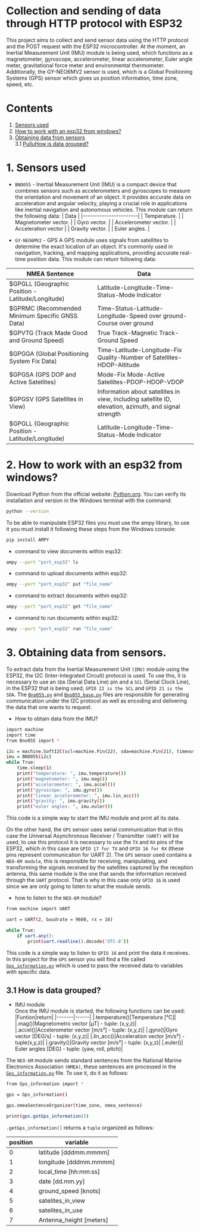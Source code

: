 # Collection and sending of data through HTTP protocol with ESP32

This project aims to collect and send sensor data using the HTTP protocol and the POST request with the ESP32 microcontroller. At the moment, an Inertial Measurement Unit (IMU) module is being used, which functions as a magnetometer, gyroscope, accelerometer, linear accelerometer, Euler angle meter, gravitational force meter and environmental thermometer. Additionally, the GY-NEO6MV2 sensor is used, which is a Global Positioning Systems (GPS) sensor which gives us position information, time zone, speed, etc.

# Contents

1. [Sensors used](./README.md#1-sensors-used)
 2. [How to work with an esp32 from windows?](./README.md#2-how-to-work-with-an-esp32-from-windows)
 3. [Obtaining data from sensors](./README.md#3-obtaining-data-from-sensors)  
  3.1 [PulluHow is data grouped?](./README.md#31-how-is-data-grouped)



# 1. Sensors used

- `BNO055` - Inertial Measurement Unit (IMU)
is a compact device that combines sensors such as accelerometers and gyroscopes to measure the orientation and movement of an object. It provides accurate data on acceleration and angular velocity, playing a crucial role in applications like inertial navigation and autonomous vehicles.
This module can return the following data:
  |        Data           |
  |-----------------------|
  | Temperature.          |
  | Magnetometer vector.  |
  | Gyro vector.          |
  | Accelerometer vector. |
  | Acceleration vector   |
  | Gravity vector.       |
  | Euler angles.         |

- `GY-NEO6MV2` - GPS
A GPS module uses signals from satellites to determine the exact location of an object. It's commonly used in navigation, tracking, and mapping applications, providing accurate real-time position data.
This module can retunr following data:

|NMEA Sentence                                    | Data                                                                                                |
|-------------------------------------------------|-----------------------------------------------------------------------------------------------------|
|$GPGLL (Geographic Position - Latitude/Longitude)|Latitude-Longitude-Time-Status-Mode Indicator                                                        |
|$GPRMC (Recommended Minimum Specific GNSS Data)  |Time-Status-Latitude-Longitude-Speed over ground-Course over ground                                  |
|$GPVTG (Track Made Good and Ground Speed)        |True Track-Magnetic Track-Ground Speed                                                               |
|$GPGGA (Global Positioning System Fix Data)      |Time-Latitude-Longitude-Fix Quality-Number of Satellites-HDOP-Altitude                               |
|$GPGSA (GPS DOP and Active Satellites)           |Mode-Fix Mode-Active Satellites-PDOP-HDOP-VDOP                                                       |
|$GPGSV (GPS Satellites in View)                  |Information about satellites in view, including satellite ID, elevation, azimuth, and signal strength|
|$GPGLL (Geographic Position - Latitude/Longitude)|Latitude-Longitude-Time-Status-Mode Indicator                                                        |

# 2. How to work with an esp32 from windows?

Download Python from the official website: [Python.org](https://www.python.org/). You can verify its installation and version in the Windows terminal with the command:

```bash
python --version 
```

To be able to manipulate ESP32 files you must use the ampy library, to use it you must install it following these steps from the Windows console:

```bash
pip install AMPY 
```

- command to view documents within esp32:

```bash
ampy --port "port_esp32" ls
```

- command to upload documents within esp32:

```bash
ampy --port "port_esp32" put "file_name"
```

- command to extract documents within esp32:

```bash
ampy --port "port_esp32" get "file_name"
```

- command to run documents within esp32:

```bash
ampy --port "port_esp32" run "file_name"
```

# 3. Obtaining data from sensors.

To extract data from the Inertial Measurement Unit `(IMU)` module using the ESP32, the I2C (Inter-Integrated Circuit) protocol is used. To use this, it is necessary to use an `SDA` (Serial Data Line) pin and a `SCL` (Serial Clock Line), in the ESP32 that is being used, `GPIO 22 is the SCL` and `GPIO 21 is the SDA`. The [`Bno055.py`](./Bno055.py) and [`Bno055_base.py`](./Bno055_base.py) files are responsible for generating communication under the I2C protocol as well as encoding and delivering the data that one wants to request.

- How to obtain data from the IMU?
```bash
import machine
import time
from Bno055 import *

i2c = machine.SoftI2C(scl=machine.Pin(22), sda=machine.Pin(21), timeout=100_000)
imu = BNO055(i2c)
while True:
    time.sleep(1)
    print("temperature: ", imu.temperature())
    print("magnetometer: ", imu.mag())
    print("accelerometer: ", imu.accel())
    print("gyroscope: ", imu.gyro())
    print("linear_accelerometer: ", imu.lin_acc())
    print("gravity: ", imu.gravity())
    print("euler angles: ", imu.euler())
```
This code is a simple way to start the IMU module and print all its data.

On the other hand, the `GPS` sensor uses serial communication that in this case the Universal Asynchronous Receiver / Transmitter `(UART)` will be used, to use this protocol it is necessary to use the `TX` and `RX` pins of the ESP32, which in this case are `GPIO 17 for TX` and `GPIO 16 for RX` (these pins represent communication for UART 2). The `GPS` sensor used contains a `NEO-6M module`, this is responsible for receiving, manipulating, and transforming the signals received by the satellites captured by the reception antenna, this same module is the one that sends the information received through the `UART` protocol. That is why in this case only `GPIO 16` is used since we are only going to listen to what the module sends.
- how to listen to the `NEO-6M` module?

```bash
from machine import UART

uart = UART(2, baudrate = 9600, rx = 16)

while True:
    if uart.any():
        print(uart.readline().decode('UTC-8'))
```
This code is a simple way to listen to `GPIO 16` and print the data it receives.
In this project for the `GPS` sensor you will find a file called [`Gps_information.py`](./Gps_information.py) which is used to pass the received data to variables with specific data.

## 3.1 How is data grouped?
- IMU module  
Once the IMU module is started, the following functions can be used:
  |Funtion|return|
  |-------|------|
  |.temperature()|Temperatura [°C]|
  |.mag()|Magnetometro vector [µT] - tuple: (x,y,z)|
  |.accel()|Accelerometer vector [m/s²] - tuple: (x,y,z)|
  |.gyro()|Gyro vector [DEG/s] - tuple: (x,y,z)|
  |.lin_acc()|Acceleration vector [m/s²] - tuple(x,y,z)|
  |.gravity()|Gravity vector [m/s²] - tuple: (x,y,z)|
  |.euler()| Euler angles [DEG] - tuple: (yaw, roll, pitch)|

The `NEO-6M` module sends standard sentences from the National Marine Electronics Association `(NMEA)`, these sentences are processed in the [`Gps_information.py`](./Gps_information.py) file. To use it, do it as follows:

```bash
from Gps_information import *

gps = Gps_information()

gps.nmeaSentenceOrganizer(time_zone, nmea_sentence)

print(gps.getGps_information())

```
`.getGps_information()` returns a `tuple` organized as follows:

|position|variable|
|--------|--------|
|0|latitude [dddmm.mmmm]|
|1|longitude [dddmm.mmmm]|
|2|local_time [hh:mm:ss]|
|3|date [dd.mm.yy]|
|4|ground_speed [knots]|
|5|satelites_in_view|
|6|satelites_in_use|
|7|Antenna_height [meters]|
